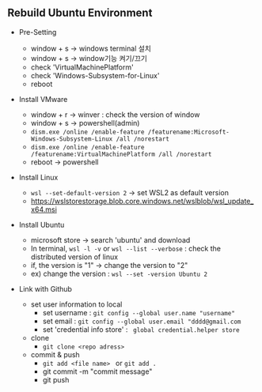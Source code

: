 ## Rebuild Ubuntu Environment


* Pre-Setting
    * window + s -> windows terminal 설치
    * window + s ->  window기능 켜기/끄기 
    * check 'VirtualMachinePlatform'
    * check 'Windows-Subsystem-for-Linux'
    * reboot 

* Install VMware
    * window + r -> winver : check the version of window
    * window + s -> powershell(admin) 
    * ```dism.exe /online /enable-feature /featurename:Microsoft-Windows-Subsystem-Linux /all /norestart```
    * ```dism.exe /online /enable-feature /featurename:VirtualMachinePlatform /all /norestart```
    * reboot -> powershell

* Install Linux 
    * ```wsl --set-default-version 2``` -> set WSL2 as default version 
    * https://wslstorestorage.blob.core.windows.net/wslblob/wsl_update_x64.msi
   
* Install Ubuntu
    * microsoft store -> search 'ubuntu' and download
    * In terminal,  ```wsl -l -v``` or ```wsl --list --verbose``` : check the distributed version of linux
    * if, the version is "1" -> change the version to "2"
    * ex) change the version : ```wsl --set -version Ubuntu 2```

* Link with Github
	* set user information to local
		* set username : ```git config --global user.name "username"```
		* set email : ```git config --global user.email "dddd@gmail.com```
		* set 'credential info store' : ``` global credential.helper store```
	* clone 
		* ```git clone <repo adress>```	
	* commit &  push
		* ```git add <file name> ``` or ```git add .```
		* git commit -m "commit message"
		* git push

